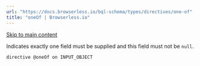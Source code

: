 ```yaml
---
url: "https://docs.browserless.io/bql-schema/types/directives/one-of"
title: "oneOf | Browserless.io"
---
```


[Skip to main content](https://docs.browserless.io/bql-schema/types/directives/one-of#__docusaurus_skipToContent_fallback)

Indicates exactly one field must be supplied and this field must not be `null`.

```codeBlockLines_p187
directive @oneOf on INPUT_OBJECT

```
